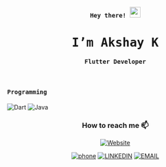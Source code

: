 <p align="center"><samp><b> Hey there! <img src="https://media.giphy.com/media/hvRJCLFzcasrR4ia7z/giphy.gif" width="25px"> </b></samp></p>
<p align="center"><h1 align="center"><samp> I’m Akshay K </h1></p>
<p align="center"><h4 align="center"><samp> Flutter Developer</h4></p>
<br>

<div>
  
<!--   
- 🔭 <samp>I’m currently learning flutter architecture
- 💬 <samp>Ask me about Flutter.
- 🥇 <samp>Open Source Contributor. -->
</div> 

<h4><b><samp>Programming</samp></b></h4>

![Dart](https://img.shields.io/badge/-dart-fff?style=for-the-badge&logo=dart&logoColor=black)
![Java](https://img.shields.io/badge/-Java-007396?style=for-the-badge&logo=Java&logoColor=white)
  
<!-- <h4><b><samp>Tools and Technologies</samp></b></h4> -->
<!-- ![Dart](https://img.shields.io/badge/Dart-2bb7f6?style=flat-square&logo=Dart&logoColor=white)
![Firebase](https://img.shields.io/badge/Firebase-ffcb2c?style=flat-square&logo=Firebase&logoColor=white)  
![Git](https://img.shields.io/badge/Git-F05032?style=flat-square&logo=Git&logoColor=white)  
![Visual Studio Code](https://img.shields.io/badge/Visual_Studio_Code-007ACC?style=flat-square&logo=Visual-Studio-Code&logoColor=white)   -->

  
</div>
<div align="center">
<h3> How to reach me 📫</h3>

 [![Website](https://img.shields.io/badge/-Website-black?style=for-the-badge&logo=Julia&logoColor=white)](https://akshaynandhu.github.io/portfollio/)
 
 [![phone](https://img.shields.io/badge/-+8660196861-1DA1F2?style=for-the-badge&logo=Julia&logoColor=white)](tel:8848561898)
 [![LINKEDIN](https://img.shields.io/badge/-LINKEDIN-0077B5?style=for-the-badge&logo=Linkedin&logoColor=white)](https://www.linkedin.com/in/akshay-k-70a9b8222/)
 [![EMAIL](https://img.shields.io/badge/-EMAIL-D14836?style=for-the-badge&logo=Mail.Ru&logoColor=white)](mailto:akshaynandhu90@gmail.com)
 
</div>  
